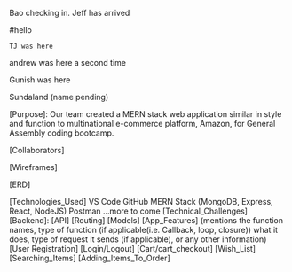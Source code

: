 Bao checking in.
Jeff has arrived

#hello

`TJ was here`


andrew was here a second time


Gunish was here

Sundaland (name pending)

[Purpose]: Our team created a MERN stack web application similar in style and function to multinational e-commerce platform, Amazon, for General Assembly coding bootcamp. 

[Collaborators]


[Wireframes]

[ERD]

[Technologies_Used]
VS Code 
GitHub
MERN Stack (MongoDB, Express, React, NodeJS)
Postman
…more to come
[Technical_Challenges]
[Backend]:
	[API]
	[Routing]
	[Models]
[App_Features] (mentions the function names, type of function (if applicable(i.e. Callback, loop, closure)) what it does, type of request it sends (if applicable), or any other information)
[User Registration]
[Login/Logout]
[Cart/cart_checkout] 
[Wish_List]
[Searching_Items]
[Adding_Items_To_Order]
